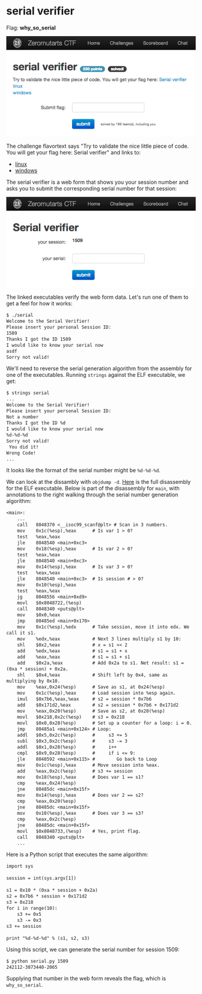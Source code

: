 serial verifier
===============

Flag: **why_so_serial**

![serial verifier](images/serial_verifier.png "serial verifier challenge introduction")

The challenge flavortext says "Try to validate the nice little piece of
code. You will get your flag here: Serial verifier" and links to:

* [linux](serial "Linux executable version of serial verifier")
* [windows](serial.exe "Windows executable version of serial verifier")

The serial verifier is a web form that shows you your session number and asks
you to submit the corresponding serial number for that session:

![session](images/serial_verifier_session.png "serial verifier session")

The linked executables verify the web form data. Let's run one of them to get a
feel for how it works:

    $ ./serial
    Welcome to the Serial Verifier!
    Please insert your personal Session ID:
    1509
    Thanks I got the ID 1509
    I would like to know your serial now
    asdf
    Sorry not valid!

We'll need to reverse the serial generation algorithm from the assembly for one
of the executables. Running `strings` against the ELF executable, we get:

    $ strings serial
    ...
    Welcome to the Serial Verifier!
    Please insert your personal Session ID:
    Not a number
    Thanks I got the ID %d
    I would like to know your serial now
    %d-%d-%d
    Sorry not valid!
     You did it!
    Wrong Code!
    ...

It looks like the format of the serial number might be `%d-%d-%d`.

We can look at the dissambly with `objdump -d`. [Here](serial.dump "serial
disassembly") is the full disassembly for the ELF executable. Below is part of
the disassembly for `main`, with annotations to the right walking through the
serial number generation algorithm:

    <main>:
        ...
        call   8048370 <__isoc99_scanf@plt> # Scan in 3 numbers.
        mov    0x1c(%esp),%eax      # Is var 1 > 0?
        test   %eax,%eax
        jle    8048540 <main+0xc3>
        mov    0x18(%esp),%eax	    # Is var 2 > 0?
        test   %eax,%eax
        jle    8048540 <main+0xc3>
        mov    0x14(%esp),%eax		# Is var 3 > 0?
        test   %eax,%eax
        jle    8048540 <main+0xc3>	# Is session # > 0?
        mov    0x10(%esp),%eax
        test   %eax,%eax
        jg     8048556 <main+0xd9>
        movl   $0x8048722,(%esp)
        call   8048340 <puts@plt>
        mov    $0x0,%eax
        jmp    80485ed <main+0x170>
        mov    0x1c(%esp),%edx      # Take session, move it into edx. We call it s1.
        mov    %edx,%eax            # Next 3 lines multiply s1 by 10:
        shl    $0x2,%eax            # x = s1 << 2
        add    %edx,%eax            # s1 = s1 + x
        add    %eax,%eax            # s1 = s1 + s1
        add    $0x2a,%eax           # Add 0x2a to s1. Net result: s1 = (0xa * session) + 0x2a.
        shl    $0x4,%eax            # Shift left by 0x4, same as multiplying by 0x10.
        mov    %eax,0x24(%esp)      # Save as s1, at 0x24(%esp)
        mov    0x1c(%esp),%eax      # Load session into %esp again.
        imul   $0x7b6,%eax,%eax     # s2 = session * 0x7b6
        add    $0x171d2,%eax        # s2 = session * 0x7b6 + 0x171d2
        mov    %eax,0x20(%esp)      # Save as s2, at 0x20(%esp)
        movl   $0x218,0x2c(%esp)    # s3 = 0x218
        movl   $0x0,0x28(%esp)      # Set up a counter for a loop: i = 0.
        jmp    80485a1 <main+0x124> # Loop:
        addl   $0x5,0x2c(%esp)      #     s3 += 5
        subl   $0x3,0x2c(%esp)      #     s3 -= 3
        addl   $0x1,0x28(%esp)      #     i++
        cmpl   $0x9,0x28(%esp)      #     if i <= 9:
        jle    8048592 <main+0x115> #        Go back to Loop
        mov    0x1c(%esp),%eax      # Move session into %eax.
        add    %eax,0x2c(%esp)      # s3 += session
        mov    0x18(%esp),%eax      # Does var 1 == s1?
        cmp    %eax,0x24(%esp)
        jne    80485dc <main+0x15f>
        mov    0x14(%esp),%eax      # Does var 2 == s2?
        cmp    %eax,0x20(%esp)
        jne    80485dc <main+0x15f>
        mov    0x10(%esp),%eax      # Does var 3 == s3?
        cmp    %eax,0x2c(%esp)
        jne    80485dc <main+0x15f>
        movl   $0x8048733,(%esp)    # Yes, print flag.
        call   8048340 <puts@plt>
        ...

Here is a Python script that executes the same algorithm:

    import sys

    session = int(sys.argv[1])

    s1 = 0x10 * (0xa * session + 0x2a)
    s2 = 0x7b6 * session + 0x171d2
    s3 = 0x218
    for i in range(10):
        s3 += 0x5
        s3 -= 0x3
    s3 += session

    print "%d-%d-%d" % (s1, s2, s3)

Using this script, we can generate the serial number for session 1509:

    $ python serial.py 1509
    242112-3073440-2065

Supplying that number in the web form reveals the flag, which is
`why_so_serial`.
